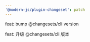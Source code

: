```yaml
---
'@modern-js/plugin-changeset': patch
---
```


feat: bump @changesets/cli version

feat: 升级 @changesets/cli 版本
